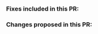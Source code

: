 <!-- Thank you for contributing to LMP!

If you are adding a dedicated server, please read https://github.com/LunaMultiplayer/LunaMultiplayer/wiki/Dedicated-server first,
especially:
* Your server doesn't need to be listed as "dedicated server" to show up in the server browser.
* Dedicated servers should have either a static IP address or working DynDNS
* Port forwarding should be set up statically, or at least UPnP needs to work reliably
* Dedicated servers should not be password protected
* Dedicated servers need to be available 24/7

Please confirm that you have read and verified all of the above.
-->
### Fixes included in this PR:

### Changes proposed in this PR:

